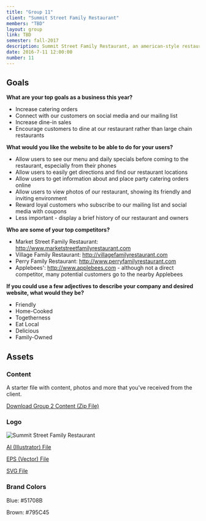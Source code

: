 ```yaml
---
title: "Group 11"
client: "Summit Street Family Restaurant"
members: "TBD"
layout: group
link: TBD
semester: fall-2017
description: Summit Street Family Restaurant, an american-style restaurant in Kent, OH known for their family-friendly atmosphere and reasonable prices.
date: 2016-7-11 12:00:00
number: 11
---
```


## Goals

**What are your top goals as a business this year?**

* Increase catering orders
* Connect with our customers on social media and our mailing list
* Increase dine-in sales
* Encourage customers to dine at our restaurant rather than large chain restaurants

**What would you like the website to be able to do for your users?**

* Allow users to see our menu and daily specials before coming to the restaurant, especially from their phones
* Allow users to easily get directions and find our restaurant locations
* Allow users to get information about and place party catering orders online
* Allow users to view photos of our restaurant, showing its friendly and inviting environment
* Reward loyal customers who subscribe to our mailing list and social media with coupons
* Less important - display a brief history of our restaurant and owners

**Who are some of your top competitors?**

* Market Street Family Restaurant: http://www.marketstreetfamilyrestaurant.com
* Village Family Restaurant: http://villagefamilyrestaurant.com
* Perry Family Restaurant: http://www.perryfamilyrestaurant.com
* Applebees': http://www.applebees.com - although not a direct competitor, many potential customers go to the nearby Applebees

**If you could use a few adjectives to describe your company and desired website, what would they be?**

* Friendly
* Home-Cooked
* Togetherness
* Eat Local
* Delicious
* Family-Owned

<!--http://evesbridalwear.co.za/product/prina/-->

## Assets

### Content

A starter file with content, photos and more that you've received from the client.  

<a href="/class/groups/assets/group2/Group-2-Content.zip">Download Group 2 Content (Zip File)</a>

### Logo
<img src="/class/groups/assets/group2/summitst.svg" alt="Summit Street Family Restaurant" />

<a href="/class/groups/assets/group2/summitst.ai">AI (Illustrator) File</a>

<a href="/class/groups/assets/group2/summitst.eps">EPS (Vector) File</a>

<a href="/class/groups/assets/group2/summitst.svg">SVG File</a>

### Brand Colors

Blue: #51708B

Brown: #795C45

